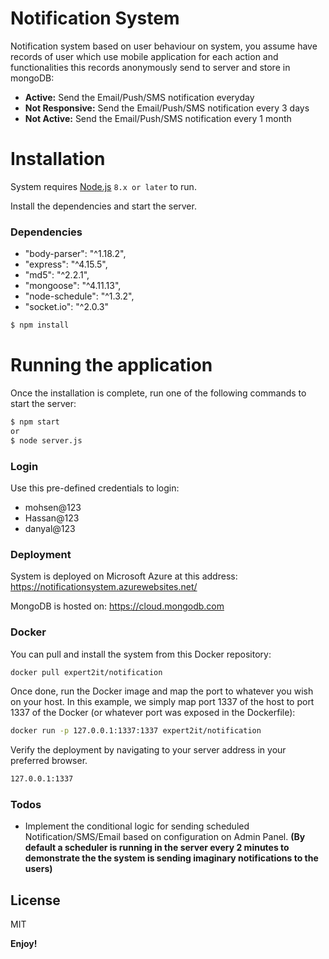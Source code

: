 # Notification System

Notification system based on user behaviour on system, you assume have records of
user which use mobile application for each action and functionalities this records anonymously send to
server and store in mongoDB:


  - **Active:** Send the Email/Push/SMS notification everyday
  - **Not Responsive:** Send the Email/Push/SMS notification every 3 days
  - **Not Active:** Send the Email/Push/SMS notification every 1 month
# Installation

System requires [Node.js](https://nodejs.org/) `8.x or later` to run.

Install the dependencies and start the server.
### Dependencies
  - "body-parser": "^1.18.2",
  - "express": "^4.15.5",
  - "md5": "^2.2.1",
  - "mongoose": "^4.11.13",
  - "node-schedule": "^1.3.2",
  - "socket.io": "^2.0.3"

```sh
$ npm install
```
# Running the application

Once the installation is complete, run one of the following commands to start the server:
```sh
$ npm start
or
$ node server.js
```
### Login
Use this pre-defined credentials to login:
- mohsen@123
- Hassan@123
- danyal@123

### Deployment
System is deployed on Microsoft Azure at this address:
https://notificationsystem.azurewebsites.net/

MongoDB is hosted on:
https://cloud.mongodb.com

### Docker
You can pull and install the system from this Docker repository:


```sh
docker pull expert2it/notification
```

Once done, run the Docker image and map the port to whatever you wish on your host. In this example, we simply map port 1337 of the host to port 1337 of the Docker (or whatever port was exposed in the Dockerfile):

```sh
docker run -p 127.0.0.1:1337:1337 expert2it/notification
```

Verify the deployment by navigating to your server address in your preferred browser.

```sh
127.0.0.1:1337
```

### Todos

 - Implement the conditional logic for sending scheduled Notification/SMS/Email based on configuration on Admin Panel. **(By default a scheduler is running in the server every 2 minutes to demonstrate the the system is sending imaginary notifications to the users)**

License
----

MIT


**Enjoy!**
